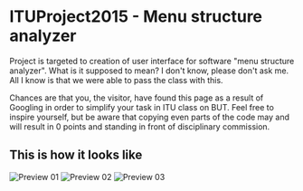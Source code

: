 # ITUProject2015 - Menu structure analyzer
Project is targeted to creation of user interface for software "menu structure analyzer". What is it supposed to mean? I don't know, please don't ask me. All I know is that we were able to pass the class with this.

Chances are that you, the visitor, have found this page as a result of Googling in order to simplify your task in ITU class on BUT. Feel free to inspire yourself, but be aware that copying even parts of the code may and will result in 0 points and standing in front of disciplinary commission.

## This is how it looks like
![Preview 01](https://raw.githubusercontent.com/dusekdan/ITUProject2015/master/Resources/GitImages/HowItLooks01.PNG "Preview 01")
![Preview 02](https://raw.githubusercontent.com/dusekdan/ITUProject2015/master/Resources/GitImages/HowItLooks02.PNG "Preview 02")
![Preview 03](https://raw.githubusercontent.com/dusekdan/ITUProject2015/master/Resources/GitImages/HowItLooks03.PNG "Preview 03")
